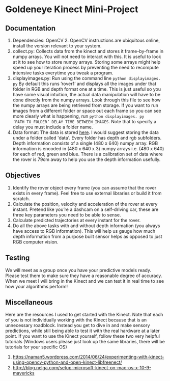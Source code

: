 # Goldeneye Kinect Mini-Project

## Documentation

1. Dependencies: OpenCV 2. OpenCV instructions are ubiquitous online, install the version relevant to your system.
2. collect.py: Collects data from the kinect and stores it frame-by-frame in numpy arrays. You will not need to interact with this. It is useful to look at it to see how to store numpy arrays. Storing some arrays might help speed up your iteration process by preventing the need to recompute intensive tasks everytime you tweak a program.
3. displayimages.py: Run using the command line ```python displayimages. py``` By default this runs ’rover1’ and displays all the images under that folder in RGB and depth format one at a time. This is just useful so you have some visual intuition, the actual data manipulation will have to be done directly from the numpy arrays. Look through this file to see how the numpy arrays are being retrieved from storage. If you want to run images from a different folder or space out each frame so you can see more clearly what is happening, run ```python displayimages. py ’PATH_TO_FOLDER’ DELAY_TIME_BETWEEN_IMAGES```. Note that to specify a delay you must include a folder name.
4. Data format: The data is stored [here](https://drive.google.com/file/d/0B_sX9US3iodETjBlVlJtN1hhRG8/view?usp=sharing). I would suggest storing the data under a folder called 'data'. Every folder has depth and rgb subfolders. Depth information consists of a single (480 x 640) numpy array. RGB information is encoded in (480 x 640 x 3) numpy arrays i.e. (480 x 640) for each of red, green and blue. There is a calibration set of data where the rover is 79cm away to help you use the depth information usefully. 

## Objectives

1. Identify the rover object every frame (you can assume that the rover exists in every frame). Feel free to use external libraries or build it from scratch.
2. Calculate the position, velocity and acceleration of the rover at every instant. Pretend like you’re a dashcam on a self-driving car, these are three key parameters you 
need to be able to sense.
3. Calculate predicted trajectories at every instant for the rover.
4. Do all the above tasks with and without depth information (you always have access to RGB information). This will help us gauge how much depth information from a purpose built sensor helps as opposed to just RGB computer vision.

## Testing

We will meet as a group once you have your predictive models ready. Please test them to make sure they have a reasonable degree of accuracy. When we meet I will bring in the Kinect and we can test it in real time to see how your algorithms perform!

## Miscellaneous

Here are the resources I used to get started with the Kinect. Note that each of you is not individually working with the Kinect because that is an unnecessary roadblock. Instead you get to dive in and make sensory predictions, while still being able to test it with the real hardware at a later point. If you want to use the Kinect yourself, follow these two very helpful tutorials (Windows users please just look up the same libraries, there will be tutorials for your specific OS)

1. https://naman5.wordpress.com/2014/06/24/experimenting-with-kinect-using-opencv-python-and-open-kinect-libfreenect/
2. http://blog.nelga.com/setup-microsoft-kinect-on-mac-os-x-10-9-mavericks

